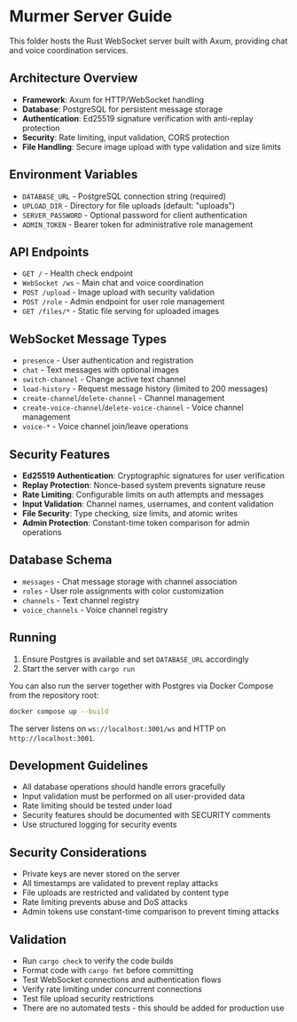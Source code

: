 # Murmer Server Guide

This folder hosts the Rust WebSocket server built with Axum, providing chat and voice coordination services.

## Architecture Overview
- **Framework**: Axum for HTTP/WebSocket handling
- **Database**: PostgreSQL for persistent message storage
- **Authentication**: Ed25519 signature verification with anti-replay protection
- **Security**: Rate limiting, input validation, CORS protection
- **File Handling**: Secure image upload with type validation and size limits

## Environment Variables
- `DATABASE_URL` - PostgreSQL connection string (required)
- `UPLOAD_DIR` - Directory for file uploads (default: "uploads")
- `SERVER_PASSWORD` - Optional password for client authentication
- `ADMIN_TOKEN` - Bearer token for administrative role management

## API Endpoints
- `GET /` - Health check endpoint
- `WebSocket /ws` - Main chat and voice coordination
- `POST /upload` - Image upload with security validation
- `POST /role` - Admin endpoint for user role management
- `GET /files/*` - Static file serving for uploaded images

## WebSocket Message Types
- `presence` - User authentication and registration
- `chat` - Text messages with optional images
- `switch-channel` - Change active text channel
- `load-history` - Request message history (limited to 200 messages)
- `create-channel`/`delete-channel` - Channel management
- `create-voice-channel`/`delete-voice-channel` - Voice channel management
- `voice-*` - Voice channel join/leave operations

## Security Features
- **Ed25519 Authentication**: Cryptographic signatures for user verification
- **Replay Protection**: Nonce-based system prevents signature reuse
- **Rate Limiting**: Configurable limits on auth attempts and messages
- **Input Validation**: Channel names, usernames, and content validation
- **File Security**: Type checking, size limits, and atomic writes
- **Admin Protection**: Constant-time token comparison for admin operations

## Database Schema
- `messages` - Chat message storage with channel association
- `roles` - User role assignments with color customization
- `channels` - Text channel registry
- `voice_channels` - Voice channel registry

## Running
1. Ensure Postgres is available and set `DATABASE_URL` accordingly
2. Start the server with `cargo run`

You can also run the server together with Postgres via Docker Compose from the repository root:

```bash
docker compose up --build
```

The server listens on `ws://localhost:3001/ws` and HTTP on `http://localhost:3001`.

## Development Guidelines
- All database operations should handle errors gracefully
- Input validation must be performed on all user-provided data
- Rate limiting should be tested under load
- Security features should be documented with SECURITY comments
- Use structured logging for security events

## Security Considerations
- Private keys are never stored on the server
- All timestamps are validated to prevent replay attacks
- File uploads are restricted and validated by content type
- Rate limiting prevents abuse and DoS attacks
- Admin tokens use constant-time comparison to prevent timing attacks

## Validation
- Run `cargo check` to verify the code builds
- Format code with `cargo fmt` before committing
- Test WebSocket connections and authentication flows
- Verify rate limiting under concurrent connections
- Test file upload security restrictions
- There are no automated tests - this should be added for production use
